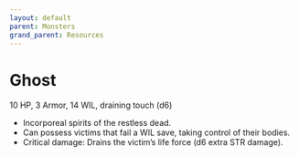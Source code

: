 ```yaml
---
layout: default
parent: Monsters
grand_parent: Resources
---
```


# Ghost

10 HP, 3 Armor, 14 WIL, draining touch (d6)  

- Incorporeal spirits of the restless dead.  
- Can possess victims that fail a WIL save, taking control of their bodies.  
- Critical damage: Drains the victim’s life force (d6 extra STR damage).  

 
